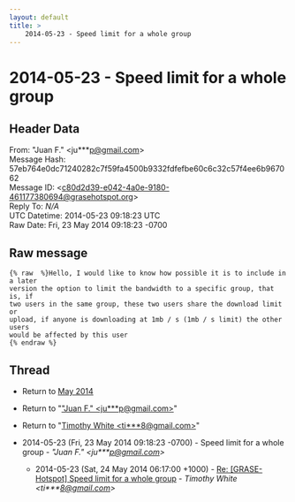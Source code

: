 ```yaml
---
layout: default
title: >
    2014-05-23 - Speed limit for a whole group
---
```


# 2014-05-23 - Speed limit for a whole group

## Header Data

From: "Juan F." \<ju***p@gmail.com\><br>
Message Hash: 57eb764e0dc71240282c7f59fa4500b9332fdfefbe60c6c32c57f4ee6b967062<br>
Message ID: \<c80d2d39-e042-4a0e-9180-461177380694@grasehotspot.org\><br>
Reply To: _N/A_<br>
UTC Datetime: 2014-05-23 09:18:23 UTC<br>
Raw Date: Fri, 23 May 2014 09:18:23 -0700<br>

## Raw message

```
{% raw  %}Hello, I would like to know how possible it is to include in a later 
version the option to limit the bandwidth to a specific group, that is, if 
two users in the same group, these two users share the download limit or 
upload, if anyone is downloading at 1mb / s (1mb / s limit) the other users 
would be affected by this user 
{% endraw %}
```

## Thread

+ Return to [May 2014](/archive/2014/05)

+ Return to "["Juan F." <ju***p<span>@</span>gmail.com>](/authors/ju___p_at_gmail_com)"
+ Return to "[Timothy White <ti***8<span>@</span>gmail.com>](/authors/ti___8_at_gmail_com)"

+ 2014-05-23 (Fri, 23 May 2014 09:18:23 -0700) - Speed limit for a whole group - _"Juan F." \<ju***p@gmail.com\>_
  + 2014-05-23 (Sat, 24 May 2014 06:17:00 +1000) - [Re: [GRASE-Hotspot] Speed limit for a whole group](/archive/2014/05/2abc7775374419da185eeabd76d8e4ba7ba7148b6bc6b199b121dbaefd705e1d) - _Timothy White \<ti***8@gmail.com\>_

